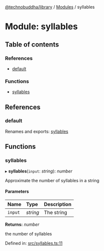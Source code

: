 [@technobuddha/library](../..) / [Modules](../Modules.md) / syllables

# Module: syllables

## Table of contents

### References

- [default](syllables.md#default)

### Functions

- [syllables](syllables.md#syllables)

## References

### default

Renames and exports: [syllables](syllables.md#syllables)

## Functions

### syllables

▸ **syllables**(`input`: *string*): *number*

Approximate the number of syllables in a string

#### Parameters

| Name | Type | Description |
| :------ | :------ | :------ |
| `input` | *string* | The string |

**Returns:** *number*

the number of syllables

Defined in: [src/syllables.ts:11](../../src/syllables.ts#L11)

